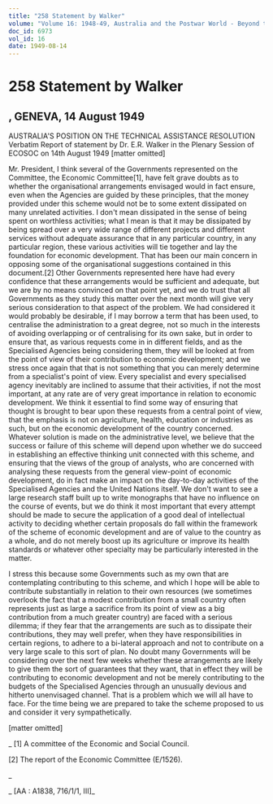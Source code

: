 ```yaml
---
title: "258 Statement by Walker"
volume: "Volume 16: 1948-49, Australia and the Postwar World - Beyond the Region"
doc_id: 6973
vol_id: 16
date: 1949-08-14
---
```


# 258 Statement by Walker

## , GENEVA, 14 August 1949

AUSTRALIA'S POSITION ON THE TECHNICAL ASSISTANCE RESOLUTION Verbatim Report of statement by Dr. E.R. Walker in the Plenary Session of ECOSOC on 14th August 1949 [matter omitted]

Mr. President, I think several of the Governments represented on the Committee, the Economic Committee[1], have felt grave doubts as to whether the organisational arrangements envisaged would in fact ensure, even when the Agencies are guided by these principles, that the money provided under this scheme would not be to some extent dissipated on many unrelated activities. I don't mean dissipated in the sense of being spent on worthless activities; what I mean is that it may be dissipated by being spread over a very wide range of different projects and different services without adequate assurance that in any particular country, in any particular region, these various activities will tie together and lay the foundation for economic development. That has been our main concern in opposing some of the organisational suggestions contained in this document.[2] Other Governments represented here have had every confidence that these arrangements would be sufficient and adequate, but we are by no means convinced on that point yet, and we do trust that all Governments as they study this matter over the next month will give very serious consideration to that aspect of the problem. We had considered it would probably be desirable, if I may borrow a term that has been used, to centralise the administration to a great degree, not so much in the interests of avoiding overlapping or of centralising for its own sake, but in order to ensure that, as various requests come in in different fields, and as the Specialised Agencies being considering them, they will be looked at from the point of view of their contribution to economic development; and we stress once again that that is not something that you can merely determine from a specialist's point of view. Every specialist and every specialised agency inevitably are inclined to assume that their activities, if not the most important, at any rate are of very great importance in relation to economic development. We think it essential to find some way of ensuring that thought is brought to bear upon these requests from a central point of view, that the emphasis is not on agriculture, health, education or industries as such, but on the economic development of the country concerned. Whatever solution is made on the administrative level, we believe that the success or failure of this scheme will depend upon whether we do succeed in establishing an effective thinking unit connected with this scheme, and ensuring that the views of the group of analysts, who are concerned with analysing these requests from the general view-point of economic development, do in fact make an impact on the day-to-day activities of the Specialised Agencies and the United Nations itself. We don't want to see a large research staff built up to write monographs that have no influence on the course of events, but we do think it most important that every attempt should be made to secure the application of a good deal of intellectual activity to deciding whether certain proposals do fall within the framework of the scheme of economic development and are of value to the country as a whole, and do not merely boost up its agriculture or improve its health standards or whatever other specialty may be particularly interested in the matter.

I stress this because some Governments such as my own that are contemplating contributing to this scheme, and which I hope will be able to contribute substantially in relation to their own resources (we sometimes overlook the fact that a modest contribution from a small country often represents just as large a sacrifice from its point of view as a big contribution from a much greater country) are faced with a serious dilemma; if they fear that the arrangements are such as to dissipate their contributions, they may well prefer, when they have responsibilities in certain regions, to adhere to a bi-lateral approach and not to contribute on a very large scale to this sort of plan. No doubt many Governments will be considering over the next few weeks whether these arrangements are likely to give them the sort of guarantees that they want, that in effect they will be contributing to economic development and not be merely contributing to the budgets of the Specialised Agencies through an unusually devious and hitherto unenvisaged channel. That is a problem which we will all have to face. For the time being we are prepared to take the scheme proposed to us and consider it very sympathetically.

[matter omitted]

_ [1] A committee of the Economic and Social Council.

[2] The report of the Economic Committee (E/1526).

_

_ [AA : A1838, 716/1/1, III]_
